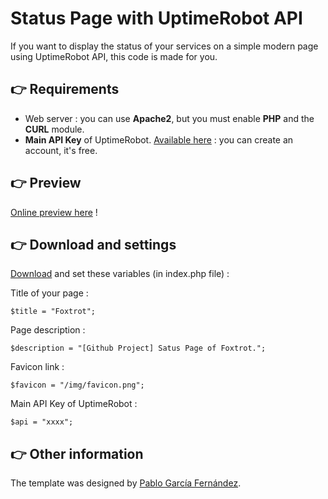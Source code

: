# Status Page with UptimeRobot API

If you want to display the status of your services on a simple modern page using UptimeRobot API, this code is made for you.

## 👉 Requirements
- Web server : you can use **Apache2**, but you must enable **PHP** and the **CURL** module.
- **Main API Key** of UptimeRobot. [Available here](https://uptimerobot.com/dashboard#mySettings) : you can create an account, it's free.

## 👉 Preview

[Online preview here](https://foxtrot.network/github/uptimerobot_statuspage) !

## 👉 Download and settings

[Download](https://github.com/matheograil/uptimerobot_statuspage/archive/master.zip) and set these variables (in index.php file) :

Title of your page :
```
$title = "Foxtrot";
```
Page description :
```
$description = "[Github Project] Satus Page of Foxtrot.";
```
Favicon link :
```
$favicon = "/img/favicon.png";
```
Main API Key of UptimeRobot :
```
$api = "xxxx";
```

## 👉 Other information

The template was designed by [Pablo García Fernández](https://codepen.io/heypablete/pen/qdIsm).
